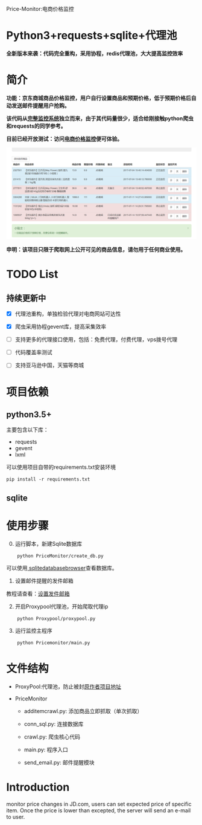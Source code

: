 Price-Monitor:电商价格监控

Python3+requests+sqlite+代理池
==========

**全新版本来袭：代码完全重构，采用协程，redis代理池，大大提高监控效率**

# 简介

**功能：京东商城商品价格监控，用户自行设置商品和预期价格，低于预期价格后自动发送邮件提醒用户抢购。**

**该代码从<a href="https://github.com/qqxx6661/flask_yzd">完整监控系统</a>独立而来，由于其代码量很少，适合给刚接触python爬虫和requests的同学参考。**

**目前已经开放测试：访问<a href="http://www.usau-buy.me/">电商价格监控</a>便可体验。**

![image](Pagedemo.png)

**申明：该项目只限于爬取网上公开可见的商品信息，请勿用于任何商业使用。**

# TODO List

## 持续更新中

- [x] 代理池重构，单独检验代理对电商网站可达性
- [x] 爬虫采用协程gevent库，提高采集效率
- [ ] 支持更多的代理接口使用，包括：免费代理，付费代理，vps拨号代理
- [ ] 代码覆盖率测试
- [ ] 支持亚马逊中国，天猫等商城


# 项目依赖

## python3.5+

主要包含以下库：

- requests
- gevent
- lxml

可以使用项目自带的requirements.txt安装环境

```
pip install -r requirements.txt
```

## sqlite

# 使用步骤

0. 运行脚本，新建Sqlite数据库

```
    python PriceMonitor/create_db.py
```

可以使用<a href="http://sqlitebrowser.org/"> sqlitedatabasebrowser</a>查看数据库。

1. 设置邮件提醒的发件邮箱

教程请查看：<a href="https://github.com/qqxx6661/Price-monitor/blob/master/docs/SetupEmail.md">设置发件邮箱</a>

2. 开启Proxypool代理池，开始爬取代理ip

```
    python Proxypool/proxypool.py
```
3. 运行监控主程序

```
    python Pricemonitor/main.py
```

# 文件结构

- ProxyPool:代理池，防止被封<a href="https://github.com/Greyh4t/ProxyPool">原作者项目地址</a>

- PriceMonitor

    - additemcrawl.py: 添加商品立即抓取（单次抓取）

    - conn_sql.py: 连接数据库

    - crawl.py: 爬虫核心代码

    - main.py: 程序入口

    - send_email.py: 邮件提醒模块


# Introduction

monitor price changes in JD.com, users can set expected price of specific item. Once the price is lower than excepted, the server will send an e-mail to user.



